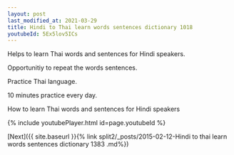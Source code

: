 ```yaml
---
layout: post
last_modified_at: 2021-03-29
title: Hindi to Thai learn words sentences dictionary 1018 
youtubeId: 5Ex5lov5ICs
---
```

 
 
Helps to learn Thai words and sentences for Hindi speakers.

Opportunitiy to repeat the words sentences. 

Practice Thai language. 
 
10 minutes practice every day. 
 
How to learn Thai words and sentences for Hindi speakers 
 
{% include youtubePlayer.html id=page.youtubeId %}
 
 
[Next]({{ site.baseurl }}{% link  split2/_posts/2015-02-12-Hindi to thai learn words sentences dictionary 1383 .md%})
 
